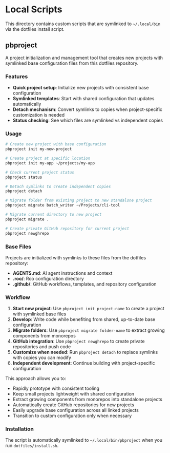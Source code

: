 # Local Scripts

This directory contains custom scripts that are symlinked to `~/.local/bin` via the dotfiles install script.

## pbproject

A project initialization and management tool that creates new projects with symlinked base configuration files from this dotfiles repository.

### Features

- **Quick project setup**: Initialize new projects with consistent base configuration
- **Symlinked templates**: Start with shared configuration that updates automatically
- **Detach mechanism**: Convert symlinks to copies when project-specific customization is needed
- **Status checking**: See which files are symlinked vs independent copies

### Usage

```bash
# Create new project with base configuration
pbproject init my-new-project

# Create project at specific location
pbproject init my-app ~/projects/my-app

# Check current project status
pbproject status

# Detach symlinks to create independent copies
pbproject detach

# Migrate folder from existing project to new standalone project
pbproject migrate batch_writer ~/Projects/cli-tool

# Migrate current directory to new project
pbproject migrate .

# Create private GitHub repository for current project
pbproject newghrepo
```

### Base Files

Projects are initialized with symlinks to these files from the dotfiles repository:

- **AGENTS.md**: AI agent instructions and context
- **.roo/**: Roo configuration directory
- **.github/**: GitHub workflows, templates, and repository configuration

### Workflow

1. **Start new project**: Use `pbproject init project-name` to create a project with symlinked base files
2. **Develop**: Write code while benefiting from shared, up-to-date base configuration
3. **Migrate folders**: Use `pbproject migrate folder-name` to extract growing components from monorepos
4. **GitHub integration**: Use `pbproject newghrepo` to create private repositories and push code
5. **Customize when needed**: Run `pbproject detach` to replace symlinks with copies you can modify
6. **Independent development**: Continue building with project-specific configuration

This approach allows you to:

- Rapidly prototype with consistent tooling
- Keep small projects lightweight with shared configuration
- Extract growing components from monorepos into standalone projects
- Automatically create GitHub repositories for new projects
- Easily upgrade base configuration across all linked projects
- Transition to custom configuration only when necessary

### Installation

The script is automatically symlinked to `~/.local/bin/pbproject` when you run `dotfiles/install.sh`.
